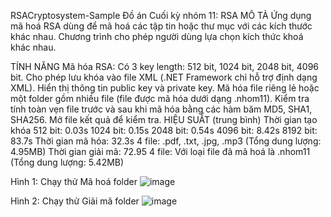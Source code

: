 RSACryptosystem-Sample
Đồ án Cuối kỳ nhóm 11: RSA
MÔ TẢ
Ứng dụng mã hoá RSA dùng để mã hoá các tập tin hoặc thư mục với các kích thước khác nhau. Chương trình cho phép người dùng lựa chọn kích thức khoá khác nhau.

TÍNH NĂNG
Mã hóa RSA: Có 3 key length: 512 bit, 1024 bit, 2048 bit, 4096 bit.
Cho phép lưu khóa vào file XML (.NET Framework chỉ hỗ trợ định dạng XML).
Hiển thị thông tin public key và private key.
Mã hóa file riêng lẻ hoặc một folder gồm nhiều file (file được mã hóa dưới dạng .nhom11).
Kiểm tra tính toàn vẹn file trước và sau khi mã hóa bằng các hàm băm MD5, SHA1, SHA256.
Mở file kết quả để kiểm tra.
HIỆU SUẤT (trung bình)
Thời gian tạo khóa
512 bit: 0.03s
1024 bit: 0.15s
2048 bit: 0.54s
4096 bit: 8.42s
8192 bit: 83.7s
Thời gian mã hóa: 32.3s
4 file: .pdf, .txt, .jpg, .mp3 (Tổng dung lượng: 4.95MB)
Thời gian giải mã: 72.95
4 file: Với loại file đã mã hoá là .nhom11 (Tổng dung lượng: 5.42MB)


Hình 1: Chạy thử Mã hoá folder
![image](https://user-images.githubusercontent.com/92638430/160086944-95e57253-100c-45f1-b2cf-21524c9f0bbb.png)



Hình 2: Chạy thử Giải mã folder
![image](https://user-images.githubusercontent.com/92638430/160087015-c64cf8bb-0baf-4ce2-9afd-f41c746a5302.png)
